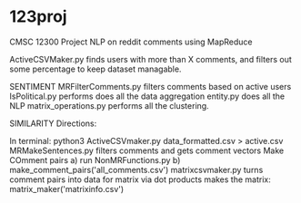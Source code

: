 # 123proj
CMSC 12300 Project NLP on reddit comments using MapReduce

ActiveCSVMaker.py finds users with more than X comments, and filters out some percentage to keep dataset managable. 

SENTIMENT
MRFilterComments.py filters comments based on active users
IsPolitical.py performs does all the data aggregation
entity.py does all the NLP
matrix_operations.py performs all the clustering.

SIMILARITY
Directions:

In terminal: python3 ActiveCSVmaker.py data_formatted.csv > active.csv
MRMakeSentences.py filters comments and gets comment vectors
Make COmment pairs
	a) run NonMRFunctions.py
	b) make_comment_pairs('all_comments.csv')
matrixcsvmaker.py turns comment pairs into data for matrix via dot products
makes the matrix:
matrix_maker('matrixinfo.csv')
